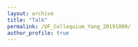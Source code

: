 ```yaml
---
layout: archive
title: "Talk"
permalink: /UF_Colloquium_Yang_20191009/
author_profile: true
---
```

<object data="/files/UF_Colloquium_Yang_20191009.pdf" width="1000" height="800" type='application/pdf'/>
